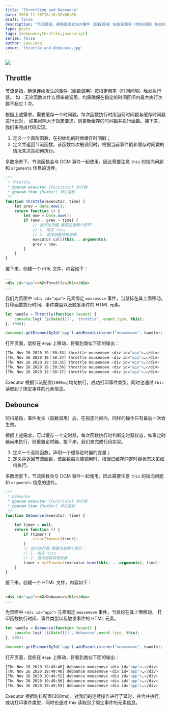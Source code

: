 ```yaml
---
title: "Throttling and Debounce"
date: 2020-11-26T18:15:32+08:00
draft: false
description: "节流是指，确保连续发生的事件（函数调用）按指定频率（时间间隔）触发执行器。防抖是指，事件发生（函数调用）后，在指定时间内，同样的操作只有最后一次会生效。"
type: posts
tags: [debounce,throttle,javascript]
series: false
author: GauLiang
cover: 'throttle-and-debounce.jpg'
---
```


![](throttle-and-debounce.jpg)
## Throttle

节流是指，确保连续发生的事件（函数调用）按指定频率（时间间隔）触发执行器。
如：无论函数以什么频率被调用，均需确保在指定的时间区间内最大执行次数不超过 1 次。

根据上述需求，需要缓存一个时间戳，每次函数执行时用当前时间戳与缓存时间戳进行比对，
如果间隔大于指定要求，则更新缓存的时间戳并执行函数。接下来，我们来完成代码实现。

1. 定义一个高阶函数，在初始化的时候缓存时间戳；
2. 定义并返回节流函数，该函数每次被调用时，根据当前事件戳和缓存时间戳的情况来决策如何执行。

多数场景下，节流函数会与 DOM 事件一起使用，因此需要注意 `this` 的指向问题和 `arguments` 信息的透传。

```js
/**
 * Throttle
 * @param executor {Functioin} 执行器
 * @param time {Number} 单位毫秒
 */
function Throttle(executor, time) {
    let prev = Date.now();
    return function () {
        let now = Date.now();
        if (now - prev > time) {
            // 运行执行器,需要注意两个细节：
            // 1. 指定 this
            // 2. 透传函数调用参数
            executor.call(this,...arguments);
            prev = now;
        }
    }
}
```

接下来，创建一个 `HTML` 文件，内容如下：

```html
...
<div id="app"><h2>Throttle</h2></div>
...
```

我们为页面中 `<div id="app">` 元素绑定 `mousemove` 事件，当鼠标在其上面移动，
打印函数执行时间、事件类型以及触发事件的 HTML 元素。

```js
let handle = Throttle(function (event) {
    console.log(`[${Date()}]`, 'throttle', event.type, this);
}, 1000);

document.getElementById('app').addEventListener("mousemove", handle);
```

打开页面，鼠标在 `#app` 上移动，将看到类似下面的输出：

```bash
[Thu Nov 26 2020 19：50:33] throttle mousemove <div id=​"app">​…​</div>​
[Thu Nov 26 2020 19：50:34] throttle mousemove <div id=​"app">​…​</div>​
[Thu Nov 26 2020 19：50:35] throttle mousemove <div id=​"app">​…​</div>​
[Thu Nov 26 2020 19：50:36] throttle mousemove <div id=​"app">​…​</div>​
[Thu Nov 26 2020 19：50:37] throttle mousemove <div id=​"app">​…​</div>​
```

Executor 根据节流配置(`1000ms`)均匀执行，成功打印事件类型，同时也通过 `this` 读取到了绑定事件的元素信息。

## Debounce

防抖是指，事件发生（函数调用）后，在指定时间内，同样的操作只有最后一次会生效。

根据上述需求，可以缓存一个定时器，每次函数执行时判断定时器状态，如果定时器尚未执行，则重置定时器。接下来，我们来完成代码实现。

1. 定义一个高阶函数，声明一个缓存定时器的变量；
2. 定义并返回节流函数，该函数每次被调用时，根据已缓存的定时器状态决策如何执行。

多数场景下，节流函数会与 DOM 事件一起使用，因此需要注意 `this` 的指向问题和 `arguments` 信息的透传。

```js
/**
 * Debounce
 * @param executor {Functioin} 执行器
 * @param time {Number} 单位毫秒
 */
function Debounce(executor, time) {

    let timer = null;
    return function () {
        if (timer) {
            clearTimeout(timer);
        }
        // 运行执行器,需要注意两个细节：
        // 1. 指定 this
        // 2. 透传函数调用参数
        timer = setTimeout(executor.bind(this, ...arguments), time);
    }
}
```

接下来，创建一个 HTML 文件，内容如下：

```html
...
<div id="app"><h2>Debounce</h2></div>
...
```

为页面中 `<div id="app">` 元素绑定 `mousemove` 事件，当鼠标在其上面移动， 打印函数执行时间、事件类型以及触发事件的 HTML 元素。

```js
let handle = Debounce(function (event) {
    console.log(`[${Date()}]`,'debounce',event.type, this);
}, 300);

document.getElementById('app').addEventListener("mousemove", handle);
```

打开页面，鼠标在 `#app` 上移动，将看到类似下面的输出：

```bash
[Thu Nov 26 2020 19:49:46] debounce mousemove <div id=​"app">​…​</div>​
[Thu Nov 26 2020 19:49:48] debounce mousemove <div id=​"app">​…​</div>​
[Thu Nov 26 2020 19:49:52] debounce mousemove <div id=​"app">​…​</div>​
[Thu Nov 26 2020 19:49:56] debounce mousemove <div id=​"app">​…​</div>​
[Thu Nov 26 2020 19:49:59] debounce mousemove <div id=​"app">​…​</div>​
```

Executor 根据防抖配置(300ms)，对我们的连续操作进行了延时，并合并执行，成功打印事件类型，同时也通过 this 读取到了绑定事件的元素信息。

